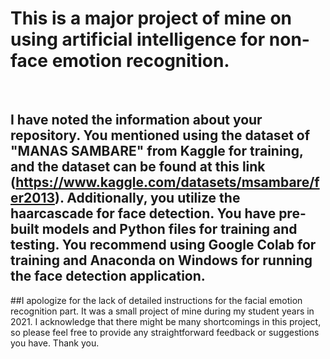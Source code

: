 # This is a major project of mine on using artificial intelligence for non-face emotion recognition.

</br>

##  I have noted the information about your repository. You mentioned using the dataset of "MANAS SAMBARE" from Kaggle for training, and the dataset can be found at this link (https://www.kaggle.com/datasets/msambare/fer2013). Additionally, you utilize the haarcascade for face detection. You have pre-built models and Python files for training and testing. You recommend using Google Colab for training and Anaconda on Windows for running the face detection application.

##I apologize for the lack of detailed instructions for the facial emotion recognition part. It was a small project of mine during my student years in 2021. I acknowledge that there might be many shortcomings in this project, so please feel free to provide any straightforward feedback or suggestions you have. Thank you.